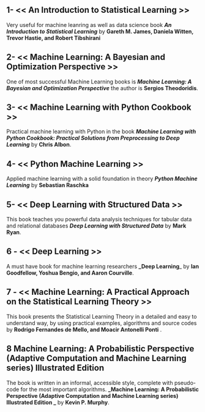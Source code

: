 ## 1- << An Introduction to Statistical Learning >>
Very useful for machine leanring as well as data science book **_An Introduction to Statistical Learning_** by **Gareth M. James, Daniela Witten, Trevor Hastie, and Robert Tibshirani**

## 2- << Machine Learning: A Bayesian and Optimization Perspective >>
One of most successful Machine Learning books is **_Machine Learning: A Bayesian and Optimization Perspective_** the author is **Sergios Theodoridis**.

## 3- << Machine Learning with Python Cookbook >>
Practical machine learning with Python in the book **_Machine Learning with Python Cookbook: Practical Solutions from Preprocessing to Deep Learning_** by **Chris Albon**.

## 4- << Python Machine Learning >>
Applied machine learning with a solid foundation in theory **_Python Machine Learning_** by **Sebastian Raschka**

## 5- << Deep Learning with Structured Data >>
This book teaches you powerful data analysis techniques for tabular data and relational databases **_Deep Learning with Structured Data_** by **Mark Ryan**.

## 6 - << Deep Learning >>
A must have book for machine learning researchers **_Deep Learning**_ by **Ian Goodfellow, Yoshua Bengio, and Aaron Courville**.

## 7 - << Machine Learning: A Practical Approach on the Statistical Learning Theory >>
This book presents the Statistical Learning Theory in a detailed and easy to understand way, by using practical examples, algorithms and source codes by **Rodrigo Fernandes de Mello, and Moacir Antonelli Ponti** .


## 8 Machine Learning: A Probabilistic Perspective (Adaptive Computation and Machine Learning series) Illustrated Edition

The book is written in an informal, accessible style, complete with pseudo-code for the most important algorithms. **_Machine Learning: A Probabilistic Perspective (Adaptive Computation and Machine Learning series) Illustrated Edition
_** by **Kevin P. Murphy**.
